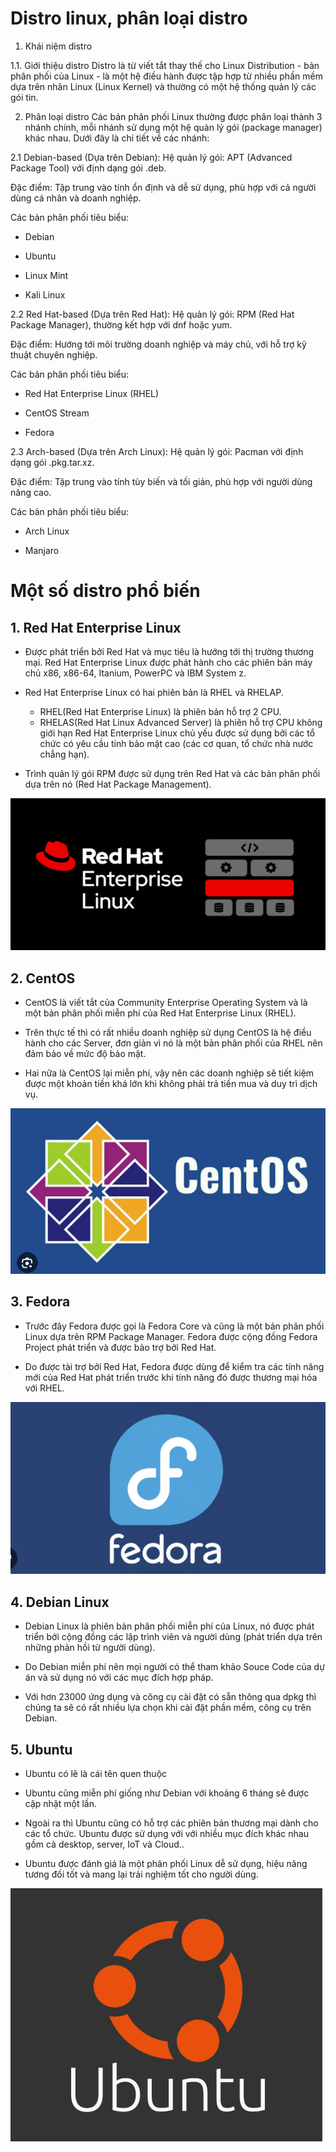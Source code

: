 # Distro linux, phân loại distro 

1. Khái niệm distro

1.1. Giới thiệu distro
Distro là từ viết tắt thay thế cho Linux Distribution - bản phân phối của Linux - là một hệ điều hành được tập hợp từ nhiều phần mềm dựa trên nhân Linux (Linux Kernel) và thường có một hệ thống quản lý các gói tin.

2. Phân loại distro 
Các bản phân phối Linux thường được phân loại thành 3 nhánh chính, mỗi nhánh sử dụng một hệ quản lý gói (package manager) khác nhau. Dưới đây là chi tiết về các nhánh:

2.1 Debian-based (Dựa trên Debian):
Hệ quản lý gói: APT (Advanced Package Tool) với định dạng gói .deb.

Đặc điểm: Tập trung vào tính ổn định và dễ sử dụng, phù hợp với cả người dùng cá nhân và doanh nghiệp.

Các bản phân phối tiêu biểu:

- Debian

- Ubuntu

- Linux Mint
  
- Kali Linux

2.2 Red Hat-based (Dựa trên Red Hat):
Hệ quản lý gói: RPM (Red Hat Package Manager), thường kết hợp với dnf hoặc yum.

Đặc điểm: Hướng tới môi trường doanh nghiệp và máy chủ, với hỗ trợ kỹ thuật chuyên nghiệp.

Các bản phân phối tiêu biểu:

- Red Hat Enterprise Linux (RHEL)

- CentOS Stream

- Fedora

2.3 Arch-based (Dựa trên Arch Linux):
Hệ quản lý gói: Pacman với định dạng gói .pkg.tar.xz.

Đặc điểm: Tập trung vào tính tùy biến và tối giản, phù hợp với người dùng nâng cao.

Các bản phân phối tiêu biểu:

- Arch Linux

- Manjaro

# Một số distro phổ biến

## 1.  Red Hat Enterprise Linux
- Được phát triển bởi Red Hat và mục tiêu là hướng tới thị trường thương mại. Red Hat Enterprise Linux được phát hành cho các phiên bản máy chủ x86, x86-64, Itanium, PowerPC và IBM System z.

- Red Hat Enterprise Linux có hai phiên bản là RHEL và RHELAP.

  - RHEL(Red Hat Enterprise Linux) là phiên bản hỗ trợ 2 CPU.
  - RHELAS(Red Hat Linux Advanced Server) là phiên hỗ trợ CPU không giới hạn
Red Hat Enterprise Linux chủ yếu được sử dụng bởi các tổ chức có yêu cầu tính bảo mật cao (các cơ quan, tổ chức nhà nước chẳng hạn).

- Trình quản lý gói RPM được sử dụng trên Red Hat và các bản phân phối dựa trên nó (Red Hat Package Management).

![alt text](../images/Redhat.png)

## 2. CentOS

- CentOS là viết tắt của Community Enterprise Operating System và là một bản phân phối miễn phí của Red Hat Enterprise Linux (RHEL).

- Trên thực tế thì có rất nhiều doanh nghiệp sử dụng CentOS là hệ điều hành cho các Server, đơn giản vì nó là một bản phân phối của RHEL nên đảm bảo về mức độ bảo mật.

- Hai nữa là CentOS lại miễn phí, vậy nên các doanh nghiệp sẽ tiết kiệm được một khoản tiền khá lớn khi không phải trả tiền mua và duy trì dịch vụ.

![alt text](../images/CentOS_1.png)

## 3. Fedora

- Trước đây Fedora được gọi là Fedora Core và cũng là một bản phân phối Linux dựa trên RPM Package Manager. Fedora được cộng đồng Fedora Project phát triển và được bảo trợ bởi Red Hat.

- Do được tài trợ bởi Red Hat, Fedora được dùng để kiểm tra các tính năng mới của Red Hat phát triển trước khi tính năng đó được thương mại hóa với RHEL.

![alt text](../images/fedora_1.png)

## 4. Debian Linux

- Debian Linux là phiên bản phân phối miễn phí của Linux, nó được phát triển bởi cộng đồng các lập trình viên và người dùng (phát triển dựa trên những phản hồi từ người dùng).

- Do Debian miễn phí nên mọi người có thể tham khảo Souce Code của dự án và sử dụng nó với các mục đích hợp pháp.

- Với hơn 23000 ứng dụng và công cụ cài đặt có sẵn thông qua dpkg thì chúng ta sẽ có rất nhiều lựa chọn khi cài đặt phần mềm, công cụ trên Debian.

## 5. Ubuntu

- Ubuntu có lẽ là cái tên quen thuộc 
- Ubuntu cũng miễn phí giống như Debian với khoảng 6 tháng sẽ được cập nhật một lần. 
- Ngoài ra thì Ubuntu cũng có hỗ trợ các phiên bản thương mại dành cho các tổ chức. Ubuntu được sử dụng với với nhiều mục đích khác nhau gồm cả desktop, server, IoT và Cloud..

- Ubuntu được đánh giá là một phân phối Linux dễ sử dụng, hiệu năng tương đối tốt và mang lại trải nghiệm tốt cho người dùng.

![alt text](../images/Ubuntu_1.png)